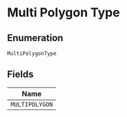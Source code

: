 
# Multi Polygon Type

## Enumeration

`MultiPolygonType`

## Fields

| Name |
|  --- |
| `MULTIPOLYGON` |

